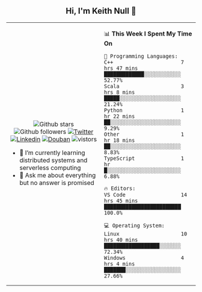 <h2 align="center"> Hi, I'm Keith Null 👋 </h2>

<table>
    <tr>
        <td valign="center" width="50%">
            <p align="center">
              <img src="https://img.shields.io/github/stars/keithnull?style=social" alt="Github stars" />
              <img src="https://img.shields.io/github/followers/keithnull?style=social" alt="Github followers" />
              <a href="https://twitter.com/_keithnull"><img src="https://img.shields.io/badge/@__keithnull-1DA1F2?style=flat&logo=Twitter&logoColor=white" alt="Twitter"/></a>
              <a href="https://www.linkedin.com/in/wuzhengke/?locale=en_US"><img src="https://img.shields.io/badge/@wuzhengke-0073b1?style=flat&logo=LinkedIn&logoColor=white" alt="Linkedin" /></a>
              <a href="https://www.douban.com/people/keith1"><img src="https://img.shields.io/badge/@keith1-007722?style=flat&logo=Douban&logoColor=white" alt="Douban" /></a>
              <img src="https://visitor-badge.glitch.me/badge?page_id=keithnull" alt="vistors" />
            </p>
            <ul>
                <li>🌱 I’m currently learning distributed systems and serverless computing</li>
                <li>💬 Ask me about everything but no answer is promised</li>
            </ul>
        </td>
       <td valign="top" width="50%">
    
<!--START_SECTION:waka-->
📊 **This Week I Spent My Time On** 

```text
💬 Programming Languages: 
C++                      7 hrs 47 mins       █████████████░░░░░░░░░░░░   52.77% 
Scala                    3 hrs 8 mins        █████░░░░░░░░░░░░░░░░░░░░   21.24% 
Python                   1 hr 22 mins        ██░░░░░░░░░░░░░░░░░░░░░░░   9.29% 
Other                    1 hr 18 mins        ██░░░░░░░░░░░░░░░░░░░░░░░   8.83% 
TypeScript               1 hr                █░░░░░░░░░░░░░░░░░░░░░░░░   6.88%

🔥 Editors: 
VS Code                  14 hrs 45 mins      █████████████████████████   100.0%

💻 Operating System: 
Linux                    10 hrs 40 mins      ██████████████████░░░░░░░   72.34% 
Windows                  4 hrs 4 mins        ███████░░░░░░░░░░░░░░░░░░   27.66%

```


<!--END_SECTION:waka-->
</td></tr>
</table>


